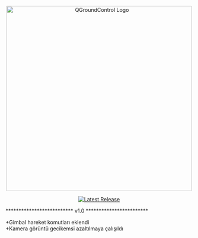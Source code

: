 
<p align="center">
  <img src="https://raw.githubusercontent.com/Dronecode/UX-Design/35d8148a8a0559cd4bcf50bfa2c94614983cce91/QGC/Branding/Deliverables/QGC_RGB_Logo_Horizontal_Positive_PREFERRED/QGC_RGB_Logo_Horizontal_Positive_PREFERRED.svg" alt="QGroundControl Logo" width="500">
</p>

<p align="center">
  <a href="https://github.com/mavlink/QGroundControl/releases">
    <img src="https://img.shields.io/github/release/mavlink/QGroundControl.svg" alt="Latest Release">
  </a>
</p>
************************** v1.0 ************************  

+Gimbal hareket komutları eklendi  
+Kamera görüntü gecikemsi azaltılmaya çalışıldı  


